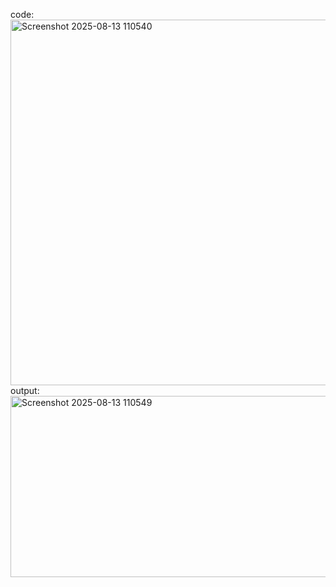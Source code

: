 code:
<img width="819" height="585" alt="Screenshot 2025-08-13 110540" src="https://github.com/user-attachments/assets/9255f489-0e95-476d-9eb0-9f58f4b8b341" />
output:
<img width="825" height="290" alt="Screenshot 2025-08-13 110549" src="https://github.com/user-attachments/assets/81ba2bf3-6486-47f3-8653-3f878c8ed86e" />

